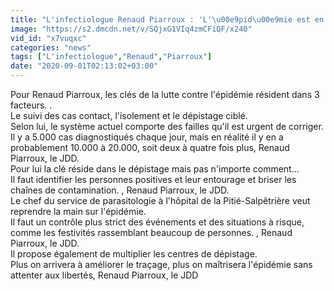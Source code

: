 ```yaml
---
title: "L'infectiologue Renaud Piarroux : 'L'\u00e9pid\u00e9mie est en croissance exponentielle'"
image: "https://s2.dmcdn.net/v/SQjxG1VIq4zmCFiQF/x240"
vid_id: "x7vuqxc"
categories: "news"
tags: ["L'infectiologue","Renaud","Piarroux"]
date: "2020-09-01T02:13:02+03:00"
---
```

Pour Renaud Piarroux, les clés de la lutte contre l'épidémie résident dans 3 facteurs. .  <br>Le suivi des cas contact, l'isolement et le dépistage ciblé.  <br>Selon lui, le système actuel comporte des failles qu'il est urgent de corriger.  <br>Il y a 5.000 cas diagnostiqués chaque jour, mais en réalité il y en a probablement 10.000 à 20.000, soit deux à quatre fois plus, Renaud Piarroux, le JDD.  <br>Pour lui la clé réside dans le dépistage mais pas n'importe comment...  <br>Il faut identifier les personnes positives et leur entourage et briser les chaînes de contamination. , Renaud Piarroux, le JDD.  <br>Le chef du ­service de parasitologie à l'hôpital de la Pitié-Salpêtrière veut reprendre la main sur l'épidémie.  <br>Il faut un contrôle plus strict des événements et des situations à risque, comme les festivités rassemblant beaucoup de personnes. , Renaud Piarroux, le JDD.  <br>Il propose également de multiplier les centres de dépistage.  <br>Plus on arrivera à améliorer le traçage, plus on maîtrisera l'épidémie sans attenter aux libertés, Renaud Piarroux, le JDD
